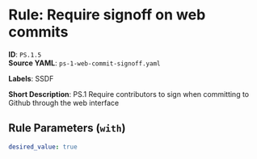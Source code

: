 # Rule: Require signoff on web commits

**ID**: `PS.1.5`  
**Source YAML**: `ps-1-web-commit-signoff.yaml`  

**Labels**: SSDF

**Short Description**: PS.1 Require contributors to sign when committing to Github through the web interface

## Rule Parameters (`with`)

```yaml
desired_value: true
```
